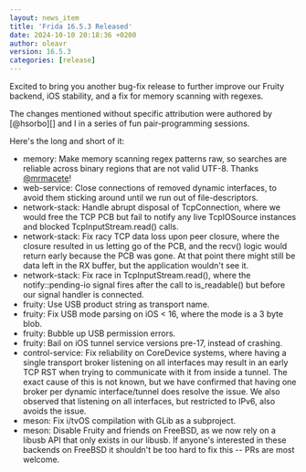 ```yaml
---
layout: news_item
title: 'Frida 16.5.3 Released'
date: 2024-10-10 20:18:36 +0200
author: oleavr
version: 16.5.3
categories: [release]
---
```


Excited to bring you another bug-fix release to further improve our Fruity
backend, iOS stability, and a fix for memory scanning with regexes.

The changes mentioned without specific attribution were authored by [@hsorbo][]
and I in a series of fun pair-programming sessions.

Here's the long and short of it:

- memory: Make memory scanning regex patterns raw, so searches are reliable
  across binary regions that are not valid UTF-8. Thanks [@mrmacete][]!
- web-service: Close connections of removed dynamic interfaces, to avoid them
  sticking around until we run out of file-descriptors.
- network-stack: Handle abrupt disposal of TcpConnection, where we would free
  the TCP PCB but fail to notify any live TcpIOSource instances and blocked
  TcpInputStream.read() calls.
- network-stack: Fix racy TCP data loss upon peer closure, where the closure
  resulted in us letting go of the PCB, and the recv() logic would return early
  because the PCB was gone. At that point there might still be data left in the
  RX buffer, but the application wouldn't see it.
- network-stack: Fix race in TcpInputStream.read(), where the notify::pending-io
  signal fires after the call to is_readable() but before our signal handler is
  connected.
- fruity: Use USB product string as transport name.
- fruity: Fix USB mode parsing on iOS < 16, where the mode is a 3 byte blob.
- fruity: Bubble up USB permission errors.
- fruity: Bail on iOS tunnel service versions pre-17, instead of crashing.
- control-service: Fix reliability on CoreDevice systems, where having a single
  transport broker listening on all interfaces may result in an early TCP RST
  when trying to communicate with it from inside a tunnel. The exact cause of
  this is not known, but we have confirmed that having one broker per dynamic
  interface/tunnel does resolve the issue. We also observed that listening on
  all interfaces, but restricted to IPv6, also avoids the issue.
- meson: Fix i/tvOS compilation with GLib as a subproject.
- meson: Disable Fruity and friends on FreeBSD, as we now rely on a libusb API
  that only exists in our libusb. If anyone's interested in these backends on
  FreeBSD it shouldn't be too hard to fix this -- PRs are most welcome.


[@mrmacete]: https://twitter.com/bezjaje
